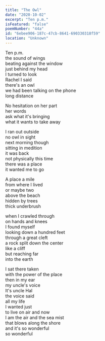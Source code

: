 ```yaml
---
title: "The Owl"
date: "2020-10-02"
excerpt: "Ten p.m."
isFeatured: "false"
poemNumber: "44a"
id: "6ebee906-187c-47cb-8641-690330318f59"
location: "Unknown"
---
```


Ten p.m.  
the sound of wings  
beating against the window  
just behind my head  
I turned to look  
Rachel I said  
there's an owl  
we had been talking on the phone  
long distance

No hesitation on her part  
her words  
ask what it's bringing  
what it wants to take away

I ran out outside  
no owl in sight  
next morning though  
sitting in medition  
it was back  
not physically this time  
there was a place  
it wanted me to go

A place a mile  
from where I lived  
or maybe two  
above the beach  
hidden by trees  
thick underbrush

when I crawled through  
on hands and knees  
I found myself  
looking down a hundred feet  
through a great cleft  
a rock split down the center  
like a cliff  
but reaching far  
into the earth

I sat there taken  
with the power of the place  
then in my ear  
my uncle's voice  
It's uncle Hal  
the voice said  
all my life  
I wanted just  
to live on air and now  
I am the air and the sea mist  
that blows along the shore  
and it's so wonderful  
so wonderful
